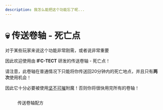 ```yaml
---
description: 我怎么能把这个功能忘了呢...
---
```


# 💀 传送卷轴 - 死亡点

对于某些玩家来说这个功能非常刚需，或者说非常重要

因此欢迎使用由 **IFC-TECT** 研发的传送卷轴 - 死亡点！

请注意，此卷轴在普通情况下只能将你传送回20分钟内的死亡地点，并且只有**两次**使用机会！

因此它十分必要被使用[坚不可摧](../../../fu-mo-ji-chu-zhi-shi/fu-mo-geng-duo-fu-mo-shu.md)附魔！否则你将很快用完所有的卷轴！

<figure><img src="https://4782.kstore.space/wiki_gif/%E4%BC%A0%E9%80%81%E5%8D%B7%E8%BD%B4-%E6%AD%BB%E4%BA%A1%E7%82%B9.png" alt=""><figcaption><p>传送卷轴配方</p></figcaption></figure>
